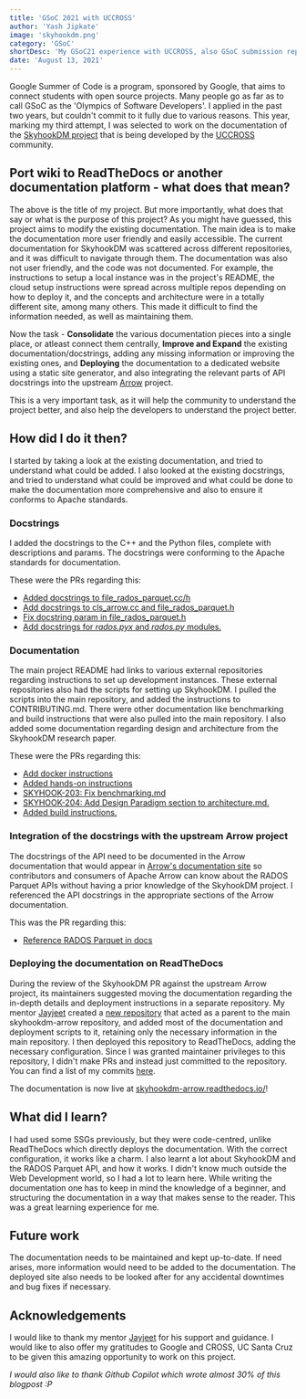 ```yaml
---
title: 'GSoC 2021 with UCCROSS'
author: 'Yash Jipkate'
image: 'skyhookdm.png'
category: 'GSoC'
shortDesc: 'My GSoC21 experience with UCCROSS, also GSoC submission report for the same.'
date: 'August 13, 2021'
---
```


Google Summer of Code is a program, sponsored by Google, that aims to connect students with open source projects. Many people go as far as to call GSoC as the 'Olympics of Software Developers'. I applied in the past two years, but couldn't commit to it fully due to various reasons. This year, marking my third attempt, I was selected to work on the documentation of the [SkyhookDM project](https://github.com/uccross/skyhookdm-arrow) that is being developed by the [UCCROSS](https://uccross.github.io/) community.

## Port wiki to ReadTheDocs or another documentation platform - what does that mean?

The above is the title of my project. But more importantly, what does that say or what is the purpose of this project? As you might have guessed, this project aims to modify the existing documentation. The main idea is to make the documentation more user friendly and easily accessible. The current documentation for SkyhookDM was scattered across different repositories, and it was difficult to navigate through them. The documentation was also not  user friendly, and the code was not documented. For example, the instructions to setup a local instance was in the project's README, the cloud setup instructions were spread across multiple repos depending on how to deploy it, and the concepts and architecture were in a totally different site, among many others. This made it difficult to find the information needed, as well as maintaining them.

Now the task - **Consolidate** the various documentation pieces into a single place, or atleast connect them centrally, **Improve and Expand** the existing documentation/docstrings, adding any missing information or improving the existing ones, and **Deploying** the documentation to a dedicated website using a static site generator, and also integrating the relevant parts of API docstrings into the upstream [Arrow](https://github.com/apache/arrow) project.

This is a very important task, as it will help the community to understand the project better, and also help the developers to understand the project better.

## How did I do it then?

I started by taking a look at the existing documentation, and tried to understand what could be added. I also looked at the existing docstrings, and tried to understand what could be improved and what could be done to make the documentation more comprehensive and also to ensure it conforms to Apache standards.

### Docstrings

I added the docstrings to the C++ and the Python files, complete with descriptions and params. The docstrings were conforming to the Apache standards for documentation.

These were the PRs regarding this:

- [Added docstrings to file_rados_parquet.cc/h](https://github.com/uccross/skyhookdm-arrow/pull/163)
- [Add docstrings to cls_arrow.cc and file_rados_parquet.h](https://github.com/uccross/skyhookdm-arrow/pull/169)
- [Fix docstring param in file_rados_parquet.h](https://github.com/uccross/skyhookdm-arrow/pull/172)
- [Add docstrings for _rados.pyx_ and _rados.py_ modules.](https://github.com/uccross/skyhookdm-arrow/pull/176)

### Documentation

The main project README had links to various external repositories regarding instructions to set up development instances. These external repositories also had the scripts for setting up  SkyhookDM. I pulled the scripts into the main repository, and added the instructions to CONTRIBUTING.md. There were other documentation like benchmarking and build instructions that were also pulled into the main repository. I also added some documentation regarding design and architecture from the SkyhookDM research paper.

These were the PRs regarding this:

- [Add docker instructions](https://github.com/uccross/skyhookdm-arrow/pull/192)
- [Added hands-on instructions](https://github.com/uccross/skyhookdm-arrow/pull/201)
- [SKYHOOK-203: Fix benchmarking.md](https://github.com/uccross/skyhookdm-arrow/pull/205)
- [SKYHOOK-204: Add Design Paradigm section to architecture.md.](https://github.com/uccross/skyhookdm-arrow/pull/206)
- [Added build instructions.](https://github.com/uccross/skyhookdm-arrow/pull/212)

### Integration of the docstrings with the upstream Arrow project

The docstrings of the API need to be documented in the Arrow documentation that would appear in [Arrow's documentation site](arrow.apache.org/docs/) so contributors and consumers of Apache Arrow can know about the RADOS Parquet APIs without having a prior knowledge of the SkyhookDM project. I referenced the API docstrings in the appropriate sections of the Arrow documentation.

This was the PR regarding this:

- [Reference RADOS Parquet in docs](https://github.com/uccross/skyhookdm-arrow/pull/215)

### Deploying the documentation on ReadTheDocs

During the review of the SkyhookDM PR against the upstream Arrow project, its maintainers suggested moving the documentation regarding the in-depth details and deployment instructions in a separate repository. My mentor [Jayjeet](https://github.com/JayjeetAtGithub) created a [new repository](https://github.com/uccross/skyhookdm) that acted as a parent to the main skyhookdm-arrow repository, and added most of the documentation and deployment scripts to it, retaining only the necessary information in the main repository. I then deployed this repository to ReadTheDocs, adding the necessary configuration. Since I was granted maintainer privileges to this repository, I didn't make PRs and instead just committed to the repository. You can find a list of my commits [here](https://github.com/uccross/skyhookdm/commits?author=YashJipkate).

The documentation is now live at [skyhookdm-arrow.readthedocs.io/](skyhookdm-arrow.readthedocs.io/)!

## What did I learn?

I had used some SSGs previously, but they were code-centred, unlike ReadTheDocs which directly deploys the documentation. With the correct configuration, it works like a charm. I also learnt a lot about SkyhookDM and the RADOS Parquet API, and how it works. I didn't know much outside the Web Development world, so I had a lot to learn here. While writing the documentation one has to keep in mind the knowledge of a beginner, and structuring the documentation in a way that makes sense to the reader. This was a great learning experience for me.

## Future work

The documentation needs to be maintained and kept up-to-date. If need arises, more information would need to be added to the documentation. The deployed site also needs to be looked after for any accidental downtimes and bug fixes if necessary.

## Acknowledgements

I would like to thank my mentor [Jayjeet](https://github.com/JayjeetAtGithub) for his support and guidance. I would like to also offer my gratitudes to Google and CROSS, UC Santa Cruz to be given this amazing opportunity to work on this project.

_I would also like to thank Github Copilot which wrote almost 30% of this blogpost :P_
